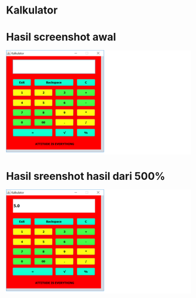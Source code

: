 # Kalkulator
# Hasil screenshot awal
![alt text](https://github.com/Adityaaprilliyan07/Kalkulator/blob/master/kalkulator.png)
# Hasil sreenshot hasil dari 500%
![alt text](https://github.com/Adityaaprilliyan07/Kalkulator/blob/master/hasil.png)
